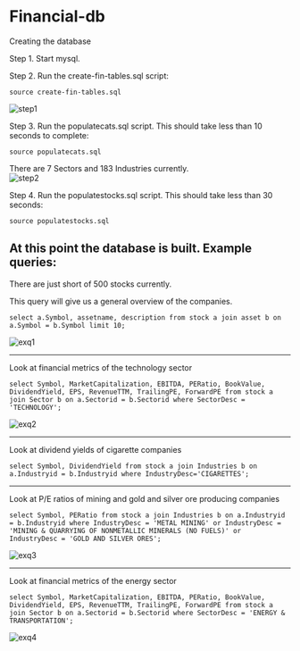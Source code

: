 # Financial-db
Creating the database  

Step 1. Start mysql.  

Step 2. Run the create-fin-tables.sql script:
```console
source create-fin-tables.sql
```

![step1](https://github.com/edwardedwardedward3/Financial-db/assets/90068254/dd8888c3-2b3a-48a9-bf26-ddedc3224c3a)  

Step 3. Run the populatecats.sql script. This should take less than 10 seconds to complete:
```console
source populatecats.sql
```
There are 7 Sectors and 183 Industries currently.  
![step2](https://github.com/edwardedwardedward3/Financial-db/assets/90068254/d748b261-a2e5-467d-b019-8d7253c9b356)  

Step 4. Run the populatestocks.sql script. This should take less than 30 seconds:
```console
source populatestocks.sql
```
## At this point the database is built. Example queries:  
There are just short of 500 stocks currently.  

This query will give us a general overview of the companies.  
```console
select a.Symbol, assetname, description from stock a join asset b on a.Symbol = b.Symbol limit 10;
```
![exq1](https://github.com/edwardedwardedward3/Financial-db/assets/90068254/ab870970-4ac7-49f1-89ab-c850eef66553)  

___________________________________________________________________________________________________________________________________________________________________________
Look at financial metrics of the technology sector  

```console
select Symbol, MarketCapitalization, EBITDA, PERatio, BookValue, DividendYield, EPS, RevenueTTM, TrailingPE, ForwardPE from stock a join Sector b on a.Sectorid = b.Sectorid where SectorDesc = 'TECHNOLOGY';
```
![exq2](https://github.com/edwardedwardedward3/Financial-db/assets/90068254/e47ca118-7070-4b3b-852e-0548cf531ea3)  


___________________________________________________________________________________________________________________________________________________________________________
Look at dividend yields of cigarette companies  

```console
select Symbol, DividendYield from stock a join Industries b on a.Industryid = b.Industryid where IndustryDesc='CIGARETTES';  
```
___________________________________________________________________________________________________________________________________________________________________________
Look at P/E ratios of mining and gold and silver ore producing companies  

```console
select Symbol, PERatio from stock a join Industries b on a.Industryid = b.Industryid where IndustryDesc = 'METAL MINING' or IndustryDesc = 'MINING & QUARRYING OF NONMETALLIC MINERALS (NO FUELS)' or IndustryDesc = 'GOLD AND SILVER ORES';  
```
![exq3](https://github.com/edwardedwardedward3/Financial-db/assets/90068254/d6140712-1c27-4626-9d0d-bbc93992b294)  
___________________________________________________________________________________________________________________________________________________________________________
Look at financial metrics of the energy sector  

```console
select Symbol, MarketCapitalization, EBITDA, PERatio, BookValue, DividendYield, EPS, RevenueTTM, TrailingPE, ForwardPE from stock a join Sector b on a.Sectorid = b.Sectorid where SectorDesc = 'ENERGY & TRANSPORTATION';  
```
![exq4](https://github.com/edwardedwardedward3/Financial-db/assets/90068254/7891a593-210d-4ee8-b8ff-f63db659fcf2)




